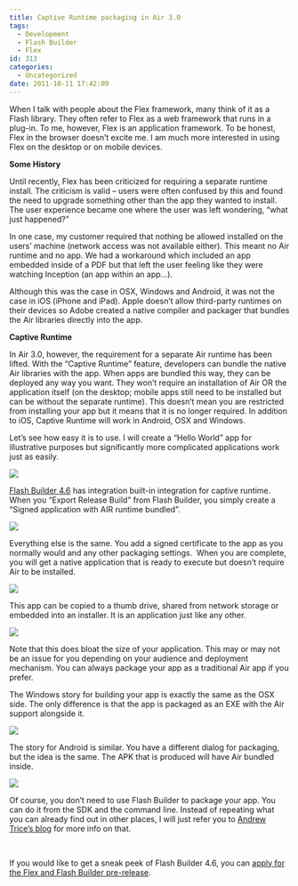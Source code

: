 ```yaml
---
title: Captive Runtime packaging in Air 3.0
tags:
  - Development
  - Flash Builder
  - Flex
id: 313
categories:
  - Uncategorized
date: 2011-10-11 17:42:09
---
```


When I talk with people about the Flex framework, many think of it as a Flash library. They often refer to Flex as a web framework that runs in a plug-in. To me, however, Flex is an application framework. To be honest, Flex in the browser doesn’t excite me. I am much more interested in using Flex on the desktop or on mobile devices.

**Some History**

Until recently, Flex has been criticized for requiring a separate runtime install. The criticism is valid – users were often confused by this and found the need to upgrade something other than the app they wanted to install. The user experience became one where the user was left wondering, “what just happened?”

In one case, my customer required that nothing be allowed installed on the users’ machine (network access was not available either). This meant no Air runtime and no app. We had a workaround which included an app embedded inside of a PDF but that left the user feeling like they were watching Inception (an app within an app…).

Although this was the case in OSX, Windows and Android, it was not the case in iOS (iPhone and iPad). Apple doesn’t allow third-party runtimes on their devices so Adobe created a native compiler and packager that bundles the Air libraries directly into the app.

**Captive Runtime**

In Air 3.0, however, the requirement for a separate Air runtime has been lifted. With the “Captive Runtime” feature, developers can bundle the native Air libraries with the app. When apps are bundled this way, they can be deployed any way you want. They won’t require an installation of Air OR the application itself (on the desktop; mobile apps still need to be installed but can be without the separate runtime). This doesn’t mean you are restricted from installing your app but it means that it is no longer required. In addition to iOS, Captive Runtime will work in Android, OSX and Windows.

Let’s see how easy it is to use. I will create a “Hello World” app for illustrative purposes but significantly more complicated applications work just as easily.

![](http://content.screencast.com/users/BrianGenisio/folders/Snagit/media/29619d66-af32-458e-b4d6-dc43166cc114/2011-10-06_11-42-17.png)

[Flash Builder 4.6](http://www.adobe.com/devnet/flex/articles/whats-new-flex-flash-builder-46.html) has integration built-in integration for captive runtime.  When you “Export Release Build” from Flash Builder, you simply create a “Signed application with AIR runtime bundled”.

![](http://content.screencast.com/users/BrianGenisio/folders/Snagit/media/945de260-d491-4a2a-91c1-74ab7cb7c9b3/2011-10-06_06-55-542.png)

Everything else is the same. You add a signed certificate to the app as you normally would and any other packaging settings.  When you are complete, you will get a native application that is ready to execute but doesn’t require Air to be installed.

![](http://content.screencast.com/users/BrianGenisio/folders/Snagit/media/202db853-961d-47a9-8388-b34332892e19/2011-10-06_10-41-36.png)

This app can be copied to a thumb drive, shared from network storage or embedded into an installer. It is an application just like any other.

![](http://content.screencast.com/users/BrianGenisio/folders/Snagit/media/46a53a46-6b33-4523-a20e-db09d071eda0/2011-10-06_10-44-36.png)

Note that this does bloat the size of your application. This may or may not be an issue for you depending on your audience and deployment mechanism. You can always package your app as a traditional Air app if you prefer.

The Windows story for building your app is exactly the same as the OSX side. The only difference is that the app is packaged as an EXE with the Air support alongside it.

![](http://content.screencast.com/users/BrianGenisio/folders/Snagit/media/41811197-7d4d-4fcd-9bad-af15d4a39ea6/2011-10-06_11-30-16.png)

The story for Android is similar. You have a different dialog for packaging, but the idea is the same. The APK that is produced will have Air bundled inside.

![](http://content.screencast.com/users/BrianGenisio/folders/Snagit/media/4b0f8c73-28ea-4118-8012-021863e57edc/2011-10-06_11-23-11.png)

Of course, you don’t need to use Flash Builder to package your app. You can do it from the SDK and the command line. Instead of repeating what you can already find out in other places, I will just refer you to [Andrew Trice’s blog](http://www.tricedesigns.com/2011/08/10/air-3-0-captive-runtime/) for more info on that.

&nbsp;

If you would like to get a sneak peek of Flash Builder 4.6, you can [apply for the Flex and Flash Builder pre-release](https://prerelease.adobe.com/callout/default.html?callid=DC919522A42544798C33ECB4041FC5DC).

&nbsp;